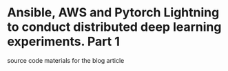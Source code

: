 # Ansible, AWS and Pytorch Lightning to conduct distributed deep learning experiments. Part 1

source code materials for the blog article
